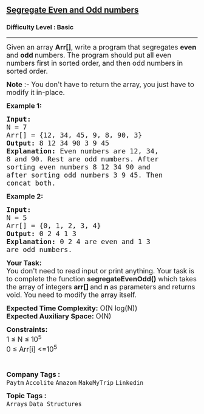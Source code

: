 <h2><a href="https://practice.geeksforgeeks.org/problems/segregate-even-and-odd-numbers4629/1?utm_source=geeksforgeeks&utm_medium=article_practice_tab&utm_campaign=article_practice_tab">Segregate Even and Odd numbers</a></h2><h3>Difficulty Level : Basic</h3><hr><div class="problems_problem_content__Xm_eO"><p><span style="font-size:18px">Given an array <strong>Arr[]</strong>, write a program that segregates <strong>even </strong>and <strong>odd </strong>numbers. The program should put all even numbers first in sorted order, and then odd numbers in sorted order.</span></p>

<p><span style="font-size:18px"><strong>Note</strong> :- You don't have to return the array, you just have to modify it in-place.</span></p>

<p><span style="font-size:18px"><strong>Example 1:</strong></span></p>

<pre><span style="font-size:18px"><strong>Input: 
</strong>N = 7
Arr[] = {12, 34, 45, 9, 8, 90, 3}
<strong>Output:</strong> 8 12 34 90 3 9 45
<strong>Explanation:</strong> Even numbers are 12, 34,
8 and 90. Rest are odd numbers. After
sorting even numbers 8 12 34 90 and 
after sorting odd numbers 3 9 45. Then
concat both.
</span></pre>

<p><span style="font-size:18px"><strong>Example 2:</strong></span></p>

<pre><span style="font-size:18px"><strong>Input:</strong> 
N = 5
Arr[] = {0, 1, 2, 3, 4}
<strong>Output:</strong> 0 2 4 1 3
<strong>Explanation:</strong> 0 2 4 are even and 1 3
are odd numbers.</span></pre>

<p><span style="font-size:18px"><strong>Your Task:&nbsp;&nbsp;</strong><br>
You don't need to read input or print anything. Your task is to complete the function&nbsp;<strong>segregateEvenOdd</strong><strong>()</strong>&nbsp;which takes the array of integers&nbsp;<strong>arr[]</strong><strong>&nbsp;</strong>and <strong>n&nbsp;</strong>as parameters and returns void. You need to modify the array itself.</span></p>

<p><span style="font-size:18px"><strong>Expected Time Complexity:</strong>&nbsp;O(N log(N))<br>
<strong>Expected Auxiliary Space:</strong>&nbsp;O(N)</span></p>

<p><span style="font-size:18px"><strong>Constraints:</strong><br>
1 ≤ N ≤ 10<sup>5</sup><br>
0 ≤ Arr[i] &lt;=10<sup>5</sup></span></p>

<p>&nbsp;</p>
</div><p><span style=font-size:18px><strong>Company Tags : </strong><br><code>Paytm</code>&nbsp;<code>Accolite</code>&nbsp;<code>Amazon</code>&nbsp;<code>MakeMyTrip</code>&nbsp;<code>Linkedin</code>&nbsp;<br><p><span style=font-size:18px><strong>Topic Tags : </strong><br><code>Arrays</code>&nbsp;<code>Data Structures</code>&nbsp;